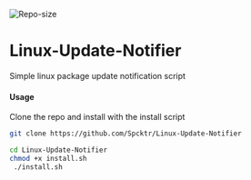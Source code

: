 ![Repo-size](https://img.shields.io/github/repo-size/spcktr/Linux-Update-Notifier?style=for-the-badge)

# Linux-Update-Notifier


Simple linux package update notification script

#### Usage

Clone the repo and install with the install script

```bash
git clone https://github.com/Spcktr/Linux-Update-Notifier

cd Linux-Update-Notifier
chmod +x install.sh
 ./install.sh
```
